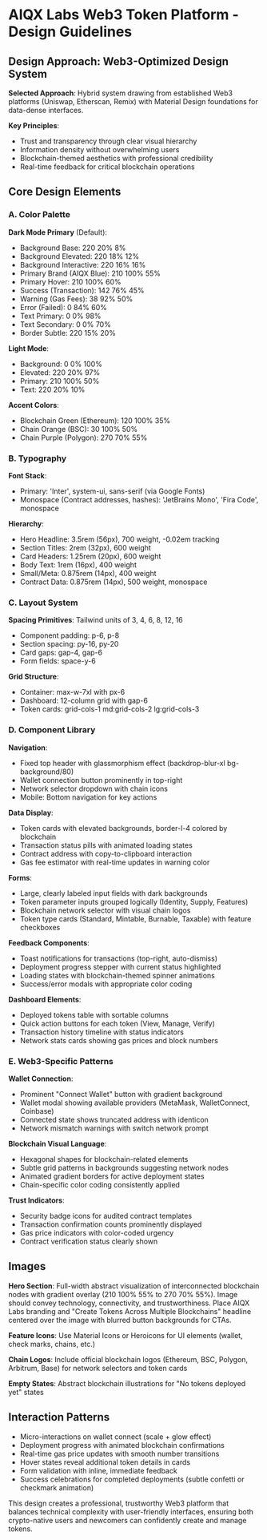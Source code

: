 # AIQX Labs Web3 Token Platform - Design Guidelines

## Design Approach: Web3-Optimized Design System

**Selected Approach**: Hybrid system drawing from established Web3 platforms (Uniswap, Etherscan, Remix) with Material Design foundations for data-dense interfaces.

**Key Principles**: 
- Trust and transparency through clear visual hierarchy
- Information density without overwhelming users
- Blockchain-themed aesthetics with professional credibility
- Real-time feedback for critical blockchain operations

## Core Design Elements

### A. Color Palette

**Dark Mode Primary** (Default):
- Background Base: 220 20% 8%
- Background Elevated: 220 18% 12%
- Background Interactive: 220 16% 16%
- Primary Brand (AIQX Blue): 210 100% 55%
- Primary Hover: 210 100% 60%
- Success (Transaction): 142 76% 45%
- Warning (Gas Fees): 38 92% 50%
- Error (Failed): 0 84% 60%
- Text Primary: 0 0% 98%
- Text Secondary: 0 0% 70%
- Border Subtle: 220 15% 20%

**Light Mode**:
- Background: 0 0% 100%
- Elevated: 220 20% 97%
- Primary: 210 100% 50%
- Text: 220 20% 10%

**Accent Colors**:
- Blockchain Green (Ethereum): 120 100% 35%
- Chain Orange (BSC): 30 100% 50%
- Chain Purple (Polygon): 270 70% 55%

### B. Typography

**Font Stack**:
- Primary: 'Inter', system-ui, sans-serif (via Google Fonts)
- Monospace (Contract addresses, hashes): 'JetBrains Mono', 'Fira Code', monospace

**Hierarchy**:
- Hero Headline: 3.5rem (56px), 700 weight, -0.02em tracking
- Section Titles: 2rem (32px), 600 weight
- Card Headers: 1.25rem (20px), 600 weight
- Body Text: 1rem (16px), 400 weight
- Small/Meta: 0.875rem (14px), 400 weight
- Contract Data: 0.875rem (14px), 500 weight, monospace

### C. Layout System

**Spacing Primitives**: Tailwind units of 3, 4, 6, 8, 12, 16
- Component padding: p-6, p-8
- Section spacing: py-16, py-20
- Card gaps: gap-4, gap-6
- Form fields: space-y-6

**Grid Structure**:
- Container: max-w-7xl with px-6
- Dashboard: 12-column grid with gap-6
- Token cards: grid-cols-1 md:grid-cols-2 lg:grid-cols-3

### D. Component Library

**Navigation**:
- Fixed top header with glassmorphism effect (backdrop-blur-xl bg-background/80)
- Wallet connection button prominently in top-right
- Network selector dropdown with chain icons
- Mobile: Bottom navigation for key actions

**Data Display**:
- Token cards with elevated backgrounds, border-l-4 colored by blockchain
- Transaction status pills with animated loading states
- Contract address with copy-to-clipboard interaction
- Gas fee estimator with real-time updates in warning color

**Forms**:
- Large, clearly labeled input fields with dark backgrounds
- Token parameter inputs grouped logically (Identity, Supply, Features)
- Blockchain network selector with visual chain logos
- Token type cards (Standard, Mintable, Burnable, Taxable) with feature checkboxes

**Feedback Components**:
- Toast notifications for transactions (top-right, auto-dismiss)
- Deployment progress stepper with current status highlighted
- Loading states with blockchain-themed spinner animations
- Success/error modals with appropriate color coding

**Dashboard Elements**:
- Deployed tokens table with sortable columns
- Quick action buttons for each token (View, Manage, Verify)
- Transaction history timeline with status indicators
- Network stats cards showing gas prices and block numbers

### E. Web3-Specific Patterns

**Wallet Connection**:
- Prominent "Connect Wallet" button with gradient background
- Wallet modal showing available providers (MetaMask, WalletConnect, Coinbase)
- Connected state shows truncated address with identicon
- Network mismatch warnings with switch network prompt

**Blockchain Visual Language**:
- Hexagonal shapes for blockchain-related elements
- Subtle grid patterns in backgrounds suggesting network nodes
- Animated gradient borders for active deployment states
- Chain-specific color coding consistently applied

**Trust Indicators**:
- Security badge icons for audited contract templates
- Transaction confirmation counts prominently displayed
- Gas price indicators with color-coded urgency
- Contract verification status clearly shown

## Images

**Hero Section**: 
Full-width abstract visualization of interconnected blockchain nodes with gradient overlay (210 100% 55% to 270 70% 55%). Image should convey technology, connectivity, and trustworthiness. Place AIQX Labs branding and "Create Tokens Across Multiple Blockchains" headline centered over the image with blurred button backgrounds for CTAs.

**Feature Icons**: 
Use Material Icons or Heroicons for UI elements (wallet, check marks, chains, etc.)

**Chain Logos**: 
Include official blockchain logos (Ethereum, BSC, Polygon, Arbitrum, Base) for network selectors and token cards

**Empty States**: 
Abstract blockchain illustrations for "No tokens deployed yet" states

## Interaction Patterns

- Micro-interactions on wallet connect (scale + glow effect)
- Deployment progress with animated blockchain confirmations
- Real-time gas price updates with smooth number transitions
- Hover states reveal additional token details in cards
- Form validation with inline, immediate feedback
- Success celebrations for completed deployments (subtle confetti or checkmark animation)

This design creates a professional, trustworthy Web3 platform that balances technical complexity with user-friendly interfaces, ensuring both crypto-native users and newcomers can confidently create and manage tokens.
